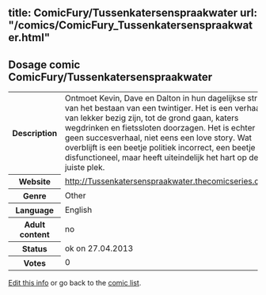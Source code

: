 title: ComicFury/Tussenkatersenspraakwater
url: "/comics/ComicFury_Tussenkatersenspraakwater.html"
---
Dosage comic ComicFury/Tussenkatersenspraakwater
-----------------------------------------

<p id="msg"></p>
<script type="text/javascript">
if (window.location.search === '?edit_info_mail=sent_ok') {
  var elem = document.getElementById("msg");
  elem.innerHTML = 'Edited information sucessfully sent.';
  elem.className = 'ok';
}
</script>
<table class="comicinfo">
<tr>
<th>Description</th><td>Ontmoet Kevin, Dave en Dalton in hun dagelijkse strijd van het bestaan van een twintiger. Het is een verhaal van lekker bezig zijn, tot de grond gaan, katers wegdrinken en fietssloten doorzagen. Het is echter geen succesverhaal, niet eens een love story. Wat overblijft is een beetje politiek incorrect, een beetje disfunctioneel, maar heeft uiteindelijk het hart op de juiste plek.</td>
</tr>
<tr>
<th>Website</th><td><a href="http://Tussenkatersenspraakwater.thecomicseries.com/">http://Tussenkatersenspraakwater.thecomicseries.com/</a></td>
</tr>
<tr>
<th>Genre</th><td>Other</td>
</tr>
<tr>
<th>Language</th><td>English</td>
</tr>
<tr>
<th>Adult content</th><td>no</td>
</tr>
<tr>
<th>Status</th><td>ok on 27.04.2013</td>
</tr>
<tr>
<th>Votes</th><td>0</td>
</tr>
</table>

[Edit this info](ComicFury_Tussenkatersenspraakwater_edit.html) or go back to the [comic list](../comic-index.html).
